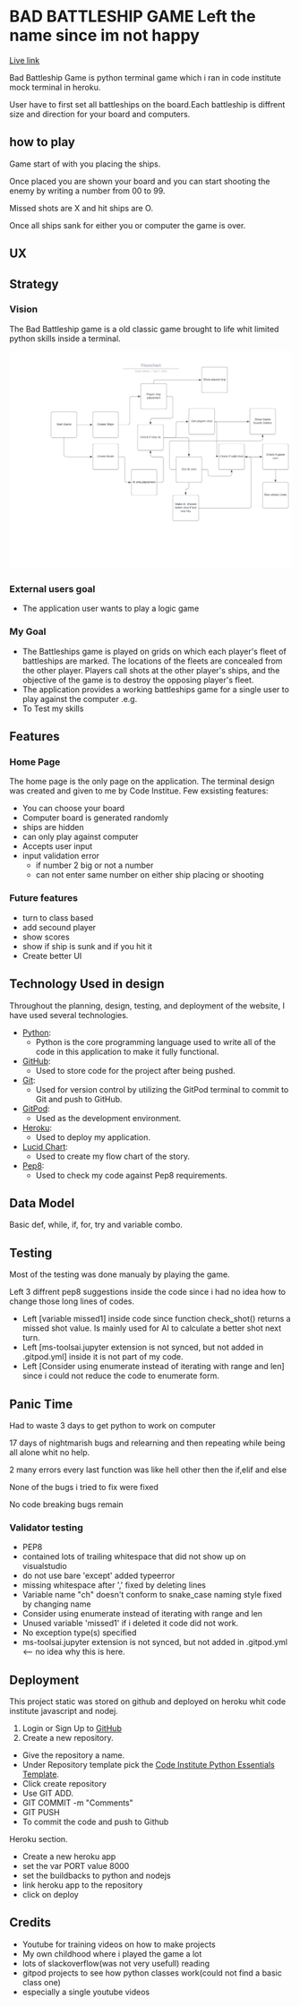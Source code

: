 # BAD BATTLESHIP GAME Left the name since im not happy

[Live link](https://very-bad-battleship.herokuapp.com/)

Bad Battleship Game is python terminal game which i ran in code institute mock terminal in heroku.

User have to first set all battleships on the board.Each battleship is diffrent size and direction for your board and computers.

## how to play

Game start of with you placing the ships.

Once placed you are shown your board and you can start shooting the enemy by writing a number from 00 to 99.

Missed shots are X and hit ships are O.

Once all ships sank for either you or computer the game is over.

## UX

## Strategy

### Vision

The Bad Battleship game is a old classic game brought to life whit limited python skills inside a terminal.

![Flow Chart](assets/flowchart/Flowchart.png)

### External users goal

- The application user wants to play a logic game

### My Goal

- The Battleships game is played on grids on which each player's fleet of battleships are marked. The locations of the fleets are concealed from the other player. Players call shots at the other player's ships, and the objective of the game is to destroy the opposing player's fleet.
- The application provides a working battleships game for a single user to play against the computer .e.g.
- To Test my skills

## Features

### Home Page

The home page is the only page on the application. The terminal design was created and given to me by Code Institue.
Few exsisting features:

- You can choose your board
- Computer board is generated randomly
- ships are hidden
- can only play against computer
- Accepts user input
- input validation error
  - if number 2 big or not a number
  - can not enter same number on either ship placing or shooting

### Future features

- turn to class based
- add secound player
- show scores
- show if ship is sunk and if you hit it
- Create better UI

## Technology Used in design

Throughout the planning, design, testing, and deployment of the website, I have used several technologies.

- [Python](https://www.python.org/):
  - Python is the core programming language used to write all of the code in this application to make it fully functional.
- [GitHub](https://github.com/dashboard):
  - Used to store code for the project after being pushed.
- [Git](https://git-scm.com/):
  - Used for version control by utilizing the GitPod terminal to commit to Git and push to GitHub.
- [GitPod](https://gitpod.io/workspaces):
  - Used as the development environment.
- [Heroku](https://heroku.com/):
  - Used to deploy my application.
- [Lucid Chart](https://lucid.app/users/login#/login):
  - Used to create my flow chart of the story.
- [Pep8](http://pep8online.com/):
  - Used to check my code against Pep8 requirements.

## Data Model

Basic def, while, if, for, try and variable combo.

## Testing

Most of the testing was done manualy by playing the game.

Left 3 diffrent pep8 suggestions inside the code since i had no idea how to change those long lines of codes.

- Left [variable missed1] inside code since function check_shot() returns a missed shot value. Is mainly used for AI to calculate a better shot next turn.
- Left [ms-toolsai.jupyter extension is not synced, but not added in .gitpod.yml] inside it is not part of my code.
- Left [Consider using enumerate instead of iterating with range and len] since i could not reduce the code to enumerate form.

## Panic Time

Had to waste 3 days to get python to work on computer

17 days of nightmarish bugs and relearning and then repeating while being all alone whit no help.

2 many errors every last function was like hell other then the if,elif and else

None of the bugs i tried to fix were fixed

No code breaking bugs remain

### Validator testing

- PEP8
- contained lots of trailing whitespace that did not show up on visualstudio
- do not use bare 'except' added typeerror
- missing whitespace after ',' fixed by deleting lines
- Variable name "ch" doesn't conform to snake_case naming style fixed by changing name
- Consider using enumerate instead of iterating with range and len
- Unused variable 'missed1' if i deleted it code did not work.
- No exception type(s) specified
- ms-toolsai.jupyter extension is not synced, but not added in .gitpod.yml <-- no idea why this is here.

## Deployment

This project static was stored on github and deployed on heroku whit code institute javascript and nodej.

1. Login or Sign Up to [GitHub](https://github.com/login "Link to GitHub login page")
2. Create a new repository.

- Give the repository a name.
- Under Repository template pick the [Code Institute Python Essentials Template](https://github.com/Code-Institute-Org/python-essentials-template).
- Click create repository
- Use GIT ADD.
- GIT COMMIT -m "Comments"
- GIT PUSH
- To commit the code and push to Github

Heroku section.

- Create a new heroku app
- set the var PORT value 8000
- set the buildbacks to python and nodejs
- link heroku app to the repository
- click on deploy

## Credits

- Youtube for training videos on how to make projects
- My own childhood where i played the game a lot
- lots of slackoverflow(was not very usefull) reading
- gitpod projects to see how python classes work(could not find a basic class one)
- especially a single youtube videos
